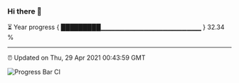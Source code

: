 ### Hi there 👋

⏳ Year progress { █████████▁▁▁▁▁▁▁▁▁▁▁▁▁▁▁▁▁▁▁▁▁ } 32.34 %

---

⏰ Updated on Thu, 29 Apr 2021 00:43:59 GMT

![Progress Bar CI](https://github.com/liununu/liununu/workflows/Progress%20Bar%20CI/badge.svg)
